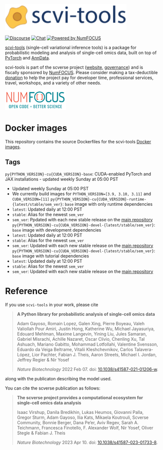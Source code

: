 <img src="https://github.com/scverse/scvi-tools/blob/main/docs/_static/scvi-tools-horizontal.svg?raw=true" width="400" alt="scvi-tools">

[![Discourse](https://img.shields.io/discourse/posts?color=yellow&logo=discourse&server=https%3A%2F%2Fdiscourse.scverse.org)](https://discourse.scverse.org/)
[![Chat](https://img.shields.io/badge/zulip-join_chat-brightgreen.svg)](https://scverse.zulipchat.com/)
[![Powered by NumFOCUS][badge-numfocus]][link-numfocus]

[scvi-tools](https://scvi-tools.org/) (single-cell variational inference
tools) is a package for probabilistic modeling and analysis of single-cell omics
data, built on top of [PyTorch](https://pytorch.org) and
[AnnData](https://anndata.readthedocs.io/en/latest/).

[//]: # "numfocus-fiscal-sponsor-attribution"

scvi-tools is part of the scverse project ([website](https://scverse.org), [governance](https://scverse.org/about/roles)) and is fiscally sponsored by [NumFOCUS](https://numfocus.org/).
Please consider making a tax-deductible [donation](https://numfocus.org/donate-to-scverse) to help the project pay for developer time, professional services, travel, workshops, and a variety of other needs.

<a href="https://numfocus.org/project/scverse">
  <img
    src="https://raw.githubusercontent.com/numfocus/templates/master/images/numfocus-logo.png"
    width="200"
  >
</a>

[badge-numfocus]: https://img.shields.io/badge/powered%20by-NumFOCUS-orange.svg?style=flat&colorA=E1523D&colorB=007D8A
[link-numfocus]: http://numfocus.org

# Docker images

This repository contains the source Dockerfiles for the scvi-tools [Docker images](https://hub.docker.com/repository/docker/scverse/scvi-tools/general).

## Tags

`py{PYTHON_VERSION}-cu{CUDA_VERSION}-base`: CUDA-enabled PyTorch and JAX installations - updated weekly Sunday at 05:00 PST

-   Updated weekly Sunday at 05:00 PST
-   We currently build images for `PYTHON_VERSION=[3.9, 3.10, 3.11]` and `CUDA_VERSION=[11]`
    `py{PYTHON_VERSION}-cu{CUDA_VERSION}-runtime-{latest/stable/sem_ver}`: `base` image with only runtime dependencies
-   `latest`: Updated daily at 12:00 PST
-   `stable`: Alias for the newest `sem_ver`
-   `sem_ver`: Ppdated with each new stable release on the [main repository](https://github.com/scverse/scvi-tools)
    `py{PYTHON_VERSION}-cu{CUDA_VERSION}-devel-{latest/stable/sem_ver}`: `base` image with development dependencies
-   `latest`: Updated daily at 12:00 PST
-   `stable`: Alias for the newest `sem_ver`
-   `sem_ver`: Updated with each new stable release on the [main repository](https://github.com/scverse/scvi-tools)
    `py{PYTHON_VERSION}-cu{CUDA_VERSION}-devel-{latest/stable/sem_ver}`: `base` image with tutorial dependencies
-   `latest`: Updated daily at 12:00 PST
-   `stable`: Alias for the newest `sem_ver`
-   `sem_ver`: Updated with each new stable release on the [main repository](https://github.com/scverse/scvi-tools)

# Reference

If you use `scvi-tools` in your work, please cite

> **A Python library for probabilistic analysis of single-cell omics data**
>
> Adam Gayoso, Romain Lopez, Galen Xing, Pierre Boyeau, Valeh Valiollah Pour Amiri, Justin Hong, Katherine Wu, Michael Jayasuriya, Edouard Mehlman, Maxime Langevin, Yining Liu, Jules Samaran, Gabriel Misrachi, Achille Nazaret, Oscar Clivio, Chenling Xu, Tal Ashuach, Mariano Gabitto, Mohammad Lotfollahi, Valentine Svensson, Eduardo da Veiga Beltrame, Vitalii Kleshchevnikov, Carlos Talavera-López, Lior Pachter, Fabian J. Theis, Aaron Streets, Michael I. Jordan, Jeffrey Regier & Nir Yosef
>
> _Nature Biotechnology_ 2022 Feb 07. doi: [10.1038/s41587-021-01206-w](https://doi.org/10.1038/s41587-021-01206-w).

along with the publicaton describing the model used.

You can cite the scverse publication as follows:

> **The scverse project provides a computational ecosystem for single-cell omics data analysis**
>
> Isaac Virshup, Danila Bredikhin, Lukas Heumos, Giovanni Palla, Gregor Sturm, Adam Gayoso, Ilia Kats, Mikaela Koutrouli, Scverse Community, Bonnie Berger, Dana Pe’er, Aviv Regev, Sarah A. Teichmann, Francesca Finotello, F. Alexander Wolf, Nir Yosef, Oliver Stegle & Fabian J. Theis
>
> _Nature Biotechnology_ 2023 Apr 10. doi: [10.1038/s41587-023-01733-8](https://doi.org/10.1038/s41587-023-01733-8).
